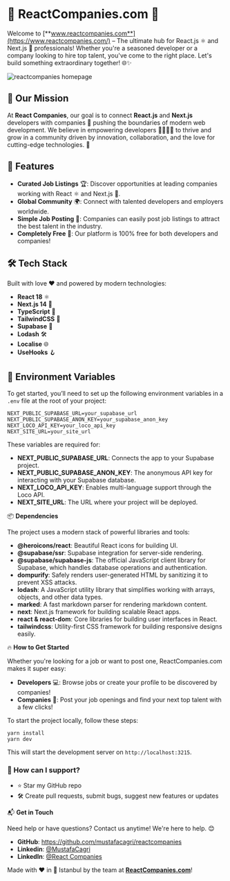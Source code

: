 # 🌟 ReactCompanies.com 🚀

Welcome to [**www.reactcompanies.com**](https://www.reactcompanies.com/) – The ultimate hub for React.js ⚛️ and Next.js 🔗 professionals! Whether you're a seasoned developer or a company looking to hire top talent, you've come to the right place. Let's build something extraordinary together! 🌐✨

![reactcompanies homepage](https://github.com/user-attachments/assets/aa7e7bfb-11f0-42a2-8f6e-c74864ca3a2f)


## 🎯 Our Mission

At **React Companies**, our goal is to connect **React.js** and **Next.js** developers with companies 🚀 pushing the boundaries of modern web development. We believe in empowering developers 👩‍💻👨‍💻 to thrive and grow in a community driven by innovation, collaboration, and the love for cutting-edge technologies. 💙

## 🚀 Features

- **Curated Job Listings** 🏆: Discover opportunities at leading companies working with React ⚛️ and Next.js 🔗.
- **Global Community** 🌍: Connect with talented developers and employers worldwide.
- **Simple Job Posting** 💼: Companies can easily post job listings to attract the best talent in the industry.
- **Completely Free** 🎉: Our platform is 100% free for both developers and companies!

## 🛠️ Tech Stack

Built with love ❤️ and powered by modern technologies:

- **React 18** ⚛️
- **Next.js 14** 🔗
- **TypeScript** 🔧
- **TailwindCSS** 🎨
- **Supabase** 💚
- **Lodash** 🛠️
- **Localise** 🌐
- **UseHooks** 🪝

## 🔐 Environment Variables

To get started, you’ll need to set up the following environment variables in a `.env` file at the root of your project:

```
NEXT_PUBLIC_SUPABASE_URL=your_supabase_url
NEXT_PUBLIC_SUPABASE_ANON_KEY=your_supabase_anon_key
NEXT_LOCO_API_KEY=your_loco_api_key
NEXT_SITE_URL=your_site_url
```

These variables are required for:

- **NEXT_PUBLIC_SUPABASE_URL**: Connects the app to your Supabase project.
- **NEXT_PUBLIC_SUPABASE_ANON_KEY**: The anonymous API key for interacting with your Supabase database.
- **NEXT_LOCO_API_KEY**: Enables multi-language support through the Loco API.
- **NEXT_SITE_URL**: The URL where your project will be deployed.

📦 **Dependencies**

The project uses a modern stack of powerful libraries and tools:

- **@heroicons/react**: Beautiful React icons for building UI.
- **@supabase/ssr**: Supabase integration for server-side rendering.
- **@supabase/supabase-js**: The official JavaScript client library for Supabase, which handles database operations and authentication.
- **dompurify**: Safely renders user-generated HTML by sanitizing it to prevent XSS attacks.
- **lodash**: A JavaScript utility library that simplifies working with arrays, objects, and other data types.
- **marked**: A fast markdown parser for rendering markdown content.
- **next**: Next.js framework for building scalable React apps.
- **react & react-dom**: Core libraries for building user interfaces in React.
- **tailwindcss**: Utility-first CSS framework for building responsive designs easily.

🔥 **How to Get Started**

Whether you're looking for a job or want to post one, ReactCompanies.com makes it super easy:

- **Developers** 💻: Browse jobs or create your profile to be discovered by companies!
- **Companies** 🏢: Post your job openings and find your next top talent with a few clicks!

To start the project locally, follow these steps:

```
yarn install
yarn dev
```

This will start the development server on `http://localhost:3215`.

### 👾 How can I support?

- ⭐ Star my GitHub repo</li>
- 🛠 Create pull requests, submit bugs, suggest new features or updates</li>

📬 **Get in Touch**

Need help or have questions? Contact us anytime! We're here to help. 😊

- **GitHub**: https://github.com/mustafacagri/reactcompanies
- **Linkedin**: [@MustafaCagri](https://www.linkedin.com/in/mustafacagri/)
- **LinkedIn**: [@React Companies](https://linkedin.com/company/reactcompanies)

Made with ❤️ in 📍 Istanbul by the team at [**ReactCompanies.com**](https://www.reactcompanies.com/)!
